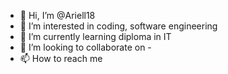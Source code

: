 - 👋 Hi, I’m @Ariell18
- 👀 I’m interested in coding, software engineering
- 🌱 I’m currently learning diploma in IT
- 💞️ I’m looking to collaborate on -
- 📫 How to reach me 

<!---
Ariell18/Ariell18 is a ✨ special ✨ repository because its `README.md` (this file) appears on your GitHub profile.
You can click the Preview link to take a look at your changes.
--->
